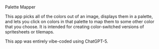 Palette Mapper

This app picks all of the colors out of an image, displays them in a palette, and
lets you click on colors in that palette to map them to some other color that you
choose.  It is intended for creating color-switched versions of spritesheets or
tilemaps.

This app was entirely vibe-coded using ChatGPT-5.
